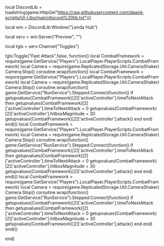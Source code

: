 local DiscordLib = loadstring(game:HttpGet"https://raw.githubusercontent.com/dawid-scripts/UI-Libs/main/discord%20lib.txt")()

local win = DiscordLib:Window("Lenda Hub")

local serv = win:Server("Preview", "")

local tgls = serv:Channel("Toggles")

tgls:Toggle("Fast Attack",false, function()
local CombatFramework = require(game:GetService("Players").LocalPlayer.PlayerScripts.CombatFramework)
local Camera = require(game.ReplicatedStorage.Util.CameraShaker)
Camera:Stop()
coroutine.wrap(function()
    local CombatFramework = require(game:GetService("Players").LocalPlayer.PlayerScripts.CombatFramework)
local Camera = require(game.ReplicatedStorage.Util.CameraShaker)
Camera:Stop()
coroutine.wrap(function()
    game:GetService("RunService").Stepped:Connect(function()
        if getupvalues(CombatFramework)[2]['activeController'].timeToNextAttack then
        getupvalues(CombatFramework)[2]['activeController'].timeToNextAttack = 0
        getupvalues(CombatFramework)[2]['activeController'].hitboxMagnitude = 30
        getupvalues(CombatFramework)[2]['activeController']:attack()
        end
        end)
end)()
local CombatFramework = require(game:GetService("Players").LocalPlayer.PlayerScripts.CombatFramework)
local Camera = require(game.ReplicatedStorage.Util.CameraShaker)
Camera:Stop()
coroutine.wrap(function()
    game:GetService("RunService").Stepped:Connect(function()
        if getupvalues(CombatFramework)[2]['activeController'].timeToNextAttack then
        getupvalues(CombatFramework)[2]['activeController'].timeToNextAttack = 0
        getupvalues(CombatFramework)[2]['activeController'].hitboxMagnitude = 30
        getupvalues(CombatFramework)[2]['activeController']:attack()
        end
        end)
end)()
local CombatFramework = require(game:GetService("Players").LocalPlayer.PlayerScripts.CombatFramework)
local Camera = require(game.ReplicatedStorage.Util.CameraShaker)
Camera:Stop()
coroutine.wrap(function()
    game:GetService("RunService").Stepped:Connect(function()
        if getupvalues(CombatFramework)[2]['activeController'].timeToNextAttack then
        getupvalues(CombatFramework)[2]['activeController'].timeToNextAttack = 0
        getupvalues(CombatFramework)[2]['activeController'].hitboxMagnitude = 30
        getupvalues(CombatFramework)[2]['activeController']:attack()
        end
        end)
end)()

end)
